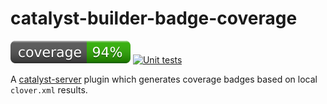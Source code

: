 # catalyst-builder-badge-coverage
[![coverage: 94%](./.readme-assets/coverage.svg)](https://github.com/liquid-labs/catalyst-builder-badge-coverage/pulls?q=is%3Apr+is%3Aclosed) [![Unit tests](https://github.com/liquid-labs/catalyst-builder-badge-coverage/actions/workflows/unit-tests-node.yaml/badge.svg)](https://github.com/liquid-labs/catalyst-builder-badge-coverage/actions/workflows/unit-tests-node.yaml)

A [catalyst-server](https://github.com/liquid-labs/catalyst-server) plugin which generates coverage badges based on local `clover.xml` results.